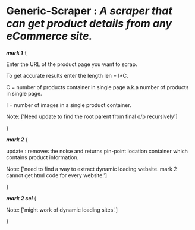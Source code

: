 # Generic-Scraper : _A scraper that can get product details from any eCommerce site._


_**mark 1**_ 
{

Enter the URL of the product page you want to scrap.

To get accurate results enter the length len = I*C.

C = number of products container in single page a.k.a number of products in single page.

I = number of images in a single product container.

Note: ['Need update to find the root parent from final o/p recursively']

}


_**mark 2**_ 
{

update : removes the noise and returns pin-point location container which contains product information.

Note: ['need to find a way to extract dynamic loading website. mark 2 cannot get html code for every website.']

}

_**mark 2 sel**_
{

Note: ['might work of dynamic loading sites.']

}
